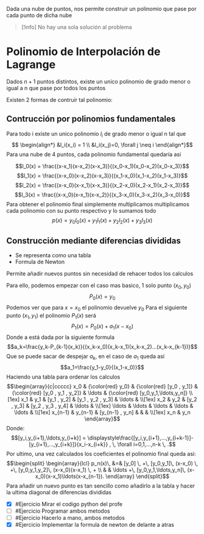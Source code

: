 Dada una nube de puntos, nos permite construir un polinomio que pase por cada punto de dicha nube

> [!info] No hay una sola solución al problema

# Polinomio de Interpolación de Lagrange
Dados $n+1$ puntos distintos, existe un unico polinomio de grado menor o igual a n que pase por todos los puntos

Existen 2 formas de contruir tal polinomio:

## Contrucción por polinomios fundamentales
Para todo i existe un unico polinomio $l_i$ de grado menor o igual n tal que
$$
\begin{align*}
&l_i(x_i) = 1 \\
&l_i(x_j)=0, \forall j \neq i
\end{align*}$$
Para una nube de 4 puntos, cada polinomio fundamental quedaría asi

$$l_0(x) = \frac{(x-x_1)(x-x_2)(x-x_3)}{(x_0-x_1)(x_0-x_2)(x_0-x_3)}$$
$$l_1(x) = \frac{(x-x_0)(x-x_2)(x-x_3)}{(x_1-x_0)(x_1-x_2)(x_1-x_3)}$$
$$l_2(x) = \frac{(x-x_0)(x-x_1)(x-x_3)}{(x_2-x_0)(x_2-x_1)(x_2-x_3)}$$
$$l_3(x) = \frac{(x-x_0)(x-x_1)(x-x_2)}{(x_3-x_0)(x_3-x_2)(x_3-x_0)}$$
Para obtener el polinomio final simplemente multiplicamos multiplicamos cada polinomio con su punto respectivo y lo sumamos todo
$$p(x) = y_0l_0(x)+y_1l_1(x)+y_2l_2(x)+y_3l_3(x)$$

## Construcción mediante diferencias divididas
- Se representa como una tabla
- Formula de Newton

Permite añadir nuevos puntos sin necesidad de rehacer todos los calculos

Para ello, podemos empezar con el caso mas basico, 1 solo punto $(x_0,y_0)$
$$P_0(x) = y_0$$
Podemos ver que para $x=x_0$ el polinomio devuelve $y_0$
Para el siguiente punto $(x_1,y_1)$ el polinomio $P_1(x)$ será $$P_1(x)=P_0(x)+a_1(x-x_0)$$
Donde a está dada por la siguiente formula$$a_k=\frac{y_k-P_{k-1}(x_k)}{(x_k-x_0)(x_k-x_1)(x_k-x_2)...(x_k-x_{k-1})}$$
Que se puede sacar de despejar $a_k$, en el caso de $a_1$ queda así$$a_1=\frac{y_1-y_0}{(x_1-x_0)}$$
Haciendo una tabla para ordenar los calculos 
$$\begin{array}{c|ccccc}
x_0 & {\color{red} y_0}  & {\color{red} [y_0 , y_1]} & {\color{red} [y_0 , y_1 , y_2]}  &  \ldots & {\color{red} [y_0,y_1,\ldots,y_n]}  \\[1ex]
x_1 & y_1  & [y_1 , y_2]  & [y_1 , y_2 , y_3] & \ldots &  \\[1ex]
x_2 & y_2  & [y_2 , y_3]  & [y_2 , y_3 , y_4] & \ldots &  \\[1ex]
\ldots & \ldots & \ldots & \ldots & \ldots &  \\[1ex]
x_{n-1} & y_{n-1}  & [y_{n-1} , y_n]  &  &  &  \\[1ex]
x_n & y_n 
\end{array}$$
Donde: $$[y_i,y_{i+1},\ldots,y_{i+k}] = 
    \displaystyle\frac{[y_i,y_{i+1},...,y_{i+k-1}]-[y_{i+1},...,y_{i+k}]}{x_i-x_{i+k}} , \, \forall 
    i=0,1,...,n-k \, .$$
Por ultimo, una vez calculados los coeficientes el polinomio final queda asi:
$$\begin{split}
\begin{array}{lcl}
p_n(x)\, &=& [y_0] \, +\, [y_0,y_1]\, (x-x_0) \, +\, [y_0,y_1,y_2]\, (x-x_0)(x-x_1) \, +  \\
         & & \ldots +\, [y_0,y_1,\ldots,y_n]\, (x-x_0)(x-x_1)\ldots(x-x_{n-1}).
\end{array}
\end{split}$$
Para añadir un nuevo punto es tan sencillo como añadirlo a la tabla y hacer la ultima diagonal de diferencias divididas

- [x] #Ejercicio Mirar el codigo python del profe
- [ ] #Ejercicio Programar ambos metodos
- [ ] #Ejercicio Hacerlo a mano, ambos metodos
- [x] #Ejercicio Implementar la formula de newton de delante a atras